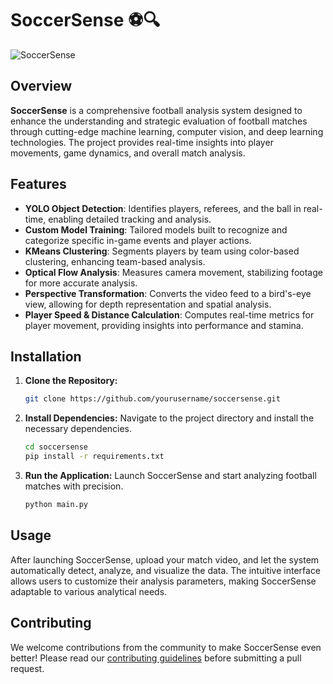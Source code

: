 

# SoccerSense ⚽🔍

![SoccerSense](https://i.pinimg.com/originals/bc/49/6b/bc496b9be3b3ef214da88ead21dc2e8a.gif)

## Overview
**SoccerSense** is a comprehensive football analysis system designed to enhance the understanding and strategic evaluation of football matches through cutting-edge machine learning, computer vision, and deep learning technologies. The project provides real-time insights into player movements, game dynamics, and overall match analysis.

## Features
- **YOLO Object Detection**: Identifies players, referees, and the ball in real-time, enabling detailed tracking and analysis.
- **Custom Model Training**: Tailored models built to recognize and categorize specific in-game events and player actions.
- **KMeans Clustering**: Segments players by team using color-based clustering, enhancing team-based analysis.
- **Optical Flow Analysis**: Measures camera movement, stabilizing footage for more accurate analysis.
- **Perspective Transformation**: Converts the video feed to a bird's-eye view, allowing for depth representation and spatial analysis.
- **Player Speed & Distance Calculation**: Computes real-time metrics for player movement, providing insights into performance and stamina.


 ## Installation 

 1. **Clone the Repository:** 
    ```bash 
    git clone https://github.com/yourusername/soccersense.git 
    ``` 

 2. **Install Dependencies:** 
    Navigate to the project directory and install the necessary dependencies. 

    ```bash 
    cd soccersense 
    pip install -r requirements.txt 
    ``` 

 3. **Run the Application:** 
    Launch SoccerSense and start analyzing football matches with precision. 

    ```bash 
    python main.py 
    ``` 

 ## Usage 

 After launching SoccerSense, upload your match video, and let the system automatically detect, analyze, and visualize the data. The intuitive interface allows users to customize their analysis parameters, making SoccerSense adaptable to various analytical needs. 

 ## Contributing 

 We welcome contributions from the community to make SoccerSense even better! Please read our [contributing guidelines](CONTRIBUTING.md) before submitting a pull request. 

